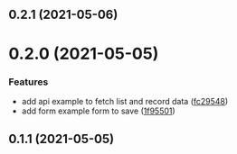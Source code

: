 ## 0.2.1 (2021-05-06)



# 0.2.0 (2021-05-05)


### Features

* add api example to fetch list and record data ([fc29548](https://github.com/kunvargeo/vuejs-examples/commit/fc29548497d6338b2542fa7c5795cf10f4e2e284))
* add form example form to save ([1f95501](https://github.com/kunvargeo/vuejs-examples/commit/1f95501c1602e03271bd9626f2bd10effe86c696))



## 0.1.1 (2021-05-05)



